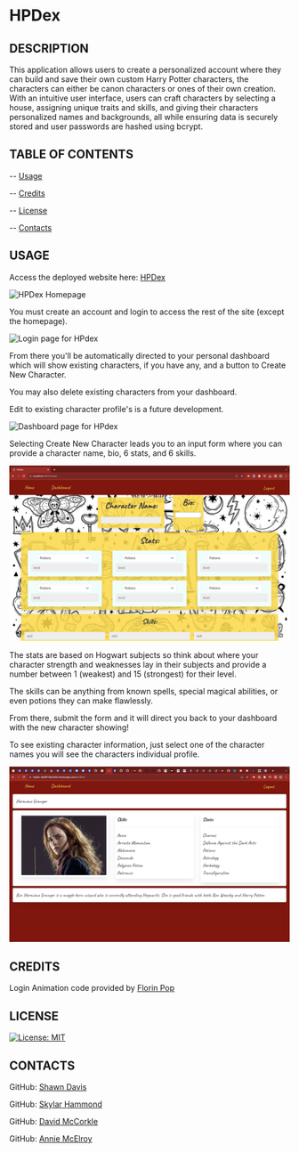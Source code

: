 # HPDex

## DESCRIPTION

This application allows users to create a personalized account where they can build and save their own custom Harry Potter characters, the characters can either be canon characters or ones of their own creation. With an intuitive user interface, users can craft characters by selecting a house, assigning unique traits and skills, and giving their characters personalized names and backgrounds, all while ensuring data is securely stored and user passwords are hashed using bcrypt.

## TABLE OF CONTENTS

-- [Usage](#usage)

-- [Credits](#credits)

-- [License](#license)

-- [Contacts](#contacts)

## USAGE

Access the deployed website here: [HPDex](https://hpdex-ddd9719a234b.herokuapp.com/)

![HPDex Homepage](<images/Screenshot 2023-08-15 at 9.14.57 PM.png>)

You must create an account and login to access the rest of the site (except the homepage).

![Login page for HPdex](<images/Screenshot 2023-08-15 at 9.15.07 PM.png>)

From there you'll be automatically directed to your personal dashboard which will show existing characters, if you have any, and a button to Create New Character.

You may also delete existing characters from your dashboard.

Edit to existing character profile's is a future development.

![Dashboard page for HPdex](<images/Screenshot 2023-08-15 at 9.15.15 PM.png>)

Selecting Create New Character leads you to an input form where you can provide a character name, bio, 6 stats, and 6 skills.

![Create Character page for HPdex](<images/Screenshot 2023-08-15 at 10.29.20 PM.png>)

The stats are based on Hogwart subjects so think about where your character strength and weaknesses lay in their subjects and provide a number between 1 (weakest) and 15 (strongest) for their level.

The skills can be anything from known spells, special magical abilities, or even potions they can make flawlessly.

From there, submit the form and it will direct you back to your dashboard with the new character showing!

To see existing character information, just select one of the character names you will see the characters individual profile.

![Individual character profile page for HPdex](<images/Screenshot 2023-08-15 at 9.28.54 PM.png>)

## CREDITS

Login Animation code provided by [Florin Pop](https://codepen.io/FlorinPop17/pen/vPKWjd)

## LICENSE

[![License: MIT](https://img.shields.io/badge/License-MIT-yellow.svg)](https://opensource.org/licenses/MIT)

## CONTACTS

GitHub: [Shawn Davis](https://github.com/DrProfDavis)

GitHub: [Skylar Hammond](https://github.com/SkylarHammond55)

GitHub: [David McCorkle](https://github.com/DHM0010)

GitHub: [Annie McElroy](https://github.com/Annie-McElroy)
